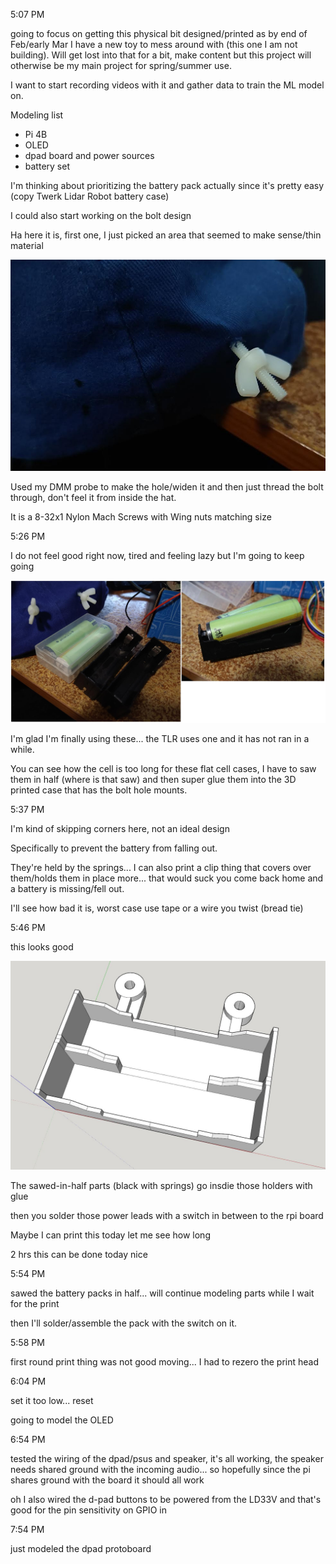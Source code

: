 5:07 PM

going to focus on getting this physical bit designed/printed as by end of Feb/early Mar I have a new toy to mess around with (this one I am not building). Will get lost into that for a bit, make content but this project will otherwise be my main project for spring/summer use.

I want to start recording videos with it and gather data to train the ML model on.

Modeling list

- Pi 4B
- OLED
- dpad board and power sources
- battery set

I'm thinking about prioritizing the battery pack actually since it's pretty easy (copy Twerk Lidar Robot battery case)

I could also start working on the bolt design

Ha here it is, first one, I just picked an area that seemed to make sense/thin material

<img src="../images/bolt-in-hat.JPG"/>

Used my DMM probe to make the hole/widen it and then just thread the bolt through, don't feel it from inside the hat.

It is a 8-32x1 Nylon Mach Screws with Wing nuts matching size

5:26 PM

I do not feel good right now, tired and feeling lazy but I'm going to keep going

<img src="../images/batteries.JPG"/>

I'm glad I'm finally using these... the TLR uses one and it has not ran in a while.

You can see how the cell is too long for these flat cell cases, I have to saw them in half (where is that saw) and then super glue them into the 3D printed case that has the bolt hole mounts.

5:37 PM

I'm kind of skipping corners here, not an ideal design

Specifically to prevent the battery from falling out.

They're held by the springs... I can also print a clip thing that covers over them/holds them in place more... that would suck you come back home and a battery is missing/fell out.

I'll see how bad it is, worst case use tape or a wire you twist (bread tie)

5:46 PM

this looks good

<img src="../images/simple-parallel-battery-box.JPG"/>

The sawed-in-half parts (black with springs) go insdie those holders with glue

then you solder those power leads with a switch in between to the rpi board

Maybe I can print this today let me see how long

2 hrs this can be done today nice

5:54 PM

sawed the battery packs in half... will continue modeling parts while I wait for the print

then I'll solder/assemble the pack with the switch on it.

5:58 PM

first round print thing was not good moving... I had to rezero the print head

6:04 PM

set it too low... reset

going to model the OLED

6:54 PM

tested the wiring of the dpad/psus and speaker, it's all working, the speaker needs shared ground with the incoming audio... so hopefully since the pi shares ground with the board it should all work

oh I also wired the d-pad buttons to be powered from the LD33V and that's good for the pin sensitivity on GPIO in

7:54 PM

just modeled the dpad protoboard